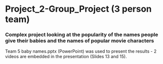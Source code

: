 # Project_2-Group_Project (3 person team)
### Complex project looking at the popularity of the names people give their babies and the names of popular movie characters
Team 5 baby names.pptx (PowerPoint) was used to present the results - 2 videos are embedded in the presentation (Slides 13 and 15).
